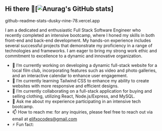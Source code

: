 ## Hi there 👋[![Anurag's GitHub stats](https://github-readme-stats-dusky-nine-78.vercel.app/api?username=elifxo)]

github-readme-stats-dusky-nine-78.vercel.app



I am a dedicated and enthusiastic Full Stack Software Engineer who recently completed an intensive bootcamp, where I honed my skills in both front-end and back-end development. My hands-on experience includes several successful projects that demonstrate my proficiency in a range of technologies and frameworks.
I am eager to bring my strong work ethic and commitment to excellence to a dynamic and innovative organization.

- 🔭 I’m currently working on developing a dynamic full-stack website for a local film club, incorporating features such as video and photo galleries, and an interactive calendar to enhance user engagement.
- 🌱 I’m currently learning Tailwind CSS to enhance my ability to create websites with more responsive and efficient designs.
- 👯 I’m currently collaborating on a full-stack application for buying and selling clothing, utilizing React, Node.js/Express, and MySQL.
- 💬 Ask me about my experience participating in an intensive tech bootcamp.
- 📫 How to reach me: for any inquiries, please feel free to reach out via email at elifxocodes@gmail.com 
- ⚡ Fun fact: 
